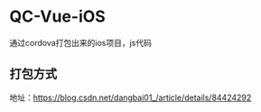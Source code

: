 # QC-Vue-iOS
通过cordova打包出来的ios项目，js代码

## 打包方式
地址：https://blog.csdn.net/dangbai01_/article/details/84424292
